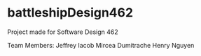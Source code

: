 # battleshipDesign462
Project made for Software Design 462


Team Members:
Jeffrey Iacob
Mircea Dumitrache
Henry Nguyen
